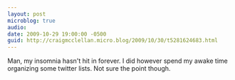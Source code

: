 ```yaml
---
layout: post
microblog: true
audio: 
date: 2009-10-29 19:00:00 -0500
guid: http://craigmcclellan.micro.blog/2009/10/30/t5281624683.html
---
```

Man, my insomnia hasn't hit in forever.  I did however spend my awake time organizing some twitter lists. Not sure the point though.
